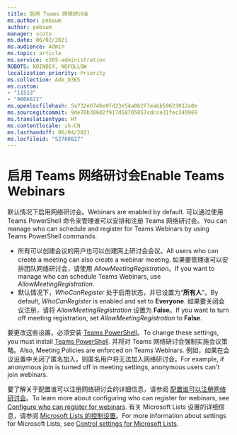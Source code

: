 ```yaml
---
title: 启用 Teams 网络研讨会
ms.author: pebaum
author: pebaum
manager: scotv
ms.date: 06/02/2021
ms.audience: Admin
ms.topic: article
ms.service: o365-administration
ROBOTS: NOINDEX, NOFOLLOW
localization_priority: Priority
ms.collection: Adm_O365
ms.custom:
- "11513"
- "9006672"
ms.openlocfilehash: 5a732e6746e9fd23e54a0b2ffeabb59623012a0e
ms.sourcegitcommit: 9de78b30602f917d58705057cdcce31fec349969
ms.translationtype: HT
ms.contentlocale: zh-CN
ms.lasthandoff: 06/04/2021
ms.locfileid: "52760827"
---
```

# <a name="enable-teams-webinars"></a><span data-ttu-id="186ea-102">启用 Teams 网络研讨会</span><span class="sxs-lookup"><span data-stu-id="186ea-102">Enable Teams Webinars</span></span>

<span data-ttu-id="186ea-103">默认情况下启用网络研讨会。</span><span class="sxs-lookup"><span data-stu-id="186ea-103">Webinars are enabled by default.</span></span> <span data-ttu-id="186ea-104">可以通过使用 Teams PowerShell 命令来管理谁可以安排和注册 Teams 网络研讨会。</span><span class="sxs-lookup"><span data-stu-id="186ea-104">You can manage who can schedule and register for Teams Webinars by using Teams PowerShell commands.</span></span>

- <span data-ttu-id="186ea-105">所有可以创建会议的用户也可以创建网上研讨会会议。</span><span class="sxs-lookup"><span data-stu-id="186ea-105">All users who can create a meeting can also create a webinar meeting.</span></span> <span data-ttu-id="186ea-106">如果要管理谁可以安排团队网络研讨会，请使用 *AllowMeetingRegistration*。</span><span class="sxs-lookup"><span data-stu-id="186ea-106">If you want to manage who can schedule Teams Webinars, use *AllowMeetingRegistration*.</span></span> 
- <span data-ttu-id="186ea-107">默认情况下，*WhoCanRegister* 处于启用状态，并已设置为“**所有人**”。</span><span class="sxs-lookup"><span data-stu-id="186ea-107">By default, *WhoCanRegister* is enabled and set to **Everyone**.</span></span> <span data-ttu-id="186ea-108">如果要关闭会议注册，请将 *AllowMeetingRegistration* 设置为 **False**。</span><span class="sxs-lookup"><span data-stu-id="186ea-108">If you want to turn off meeting registration, set *AllowMeetingRegistration* to **False**.</span></span>

<span data-ttu-id="186ea-109">要更改这些设置，必须安装 [Teams PowerShell](/microsoftteams/teams-powershell-install)。</span><span class="sxs-lookup"><span data-stu-id="186ea-109">To change these settings, you must install [Teams PowerShell](/microsoftteams/teams-powershell-install).</span></span> <span data-ttu-id="186ea-110">并将对 Teams 网络研讨会强制实施会议策略。</span><span class="sxs-lookup"><span data-stu-id="186ea-110">Also, Meeting Policies are enforced on Teams Webinars.</span></span> <span data-ttu-id="186ea-111">例如，如果在会议设置中关闭了匿名加入，则匿名用户将无法加入网络研讨会。</span><span class="sxs-lookup"><span data-stu-id="186ea-111">For example, if anonymous join is turned off in meeting settings, anonymous users can't join webinars.</span></span>

<span data-ttu-id="186ea-112">要了解关于配置谁可以注册网络研讨会的详细信息，请参阅 [配置谁可以注册网络研讨会](/microsoftteams/set-up-webinars?source=docs#configure-who-can-register-for-webinars)。</span><span class="sxs-lookup"><span data-stu-id="186ea-112">To learn more about configuring who can register for webinars, see [Configure who can register for webinars](/microsoftteams/set-up-webinars?source=docs#configure-who-can-register-for-webinars).</span></span> <span data-ttu-id="186ea-113">有关 Microsoft Lists 设置的详细信息，请参阅 [Microsoft Lists 的控制设置](/sharepoint/control-lists)。</span><span class="sxs-lookup"><span data-stu-id="186ea-113">For more information about settings for Microsoft Lists, see [Control settings for Microsoft Lists](/sharepoint/control-lists).</span></span>